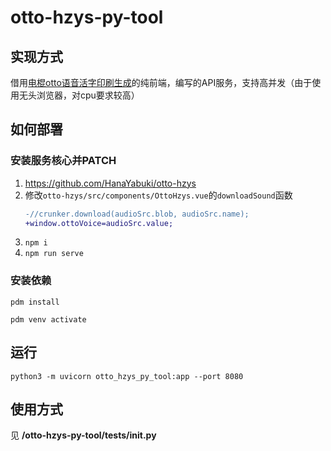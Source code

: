 # otto-hzys-py-tool
## 实现方式
借用[电棍otto语音活字印刷生成](https://github.com/HanaYabuki/otto-hzys)的纯前端，编写的API服务，支持高并发（由于使用无头浏览器，对cpu要求较高）
## 如何部署
### 安装服务核心并PATCH
1. https://github.com/HanaYabuki/otto-hzys
4.  修改`otto-hzys/src/components/OttoHzys.vue`的`downloadSound`函数
    ```diff
    -//crunker.download(audioSrc.blob, audioSrc.name);
    +window.ottoVoice=audioSrc.value;
    ```
3. `npm i`
4. `npm run serve`

### 安装依赖
`pdm install`

`pdm venv activate`
## 运行
`python3 -m uvicorn otto_hzys_py_tool:app --port 8080`
## 使用方式
见 **/otto-hzys-py-tool/tests/__init__.py**